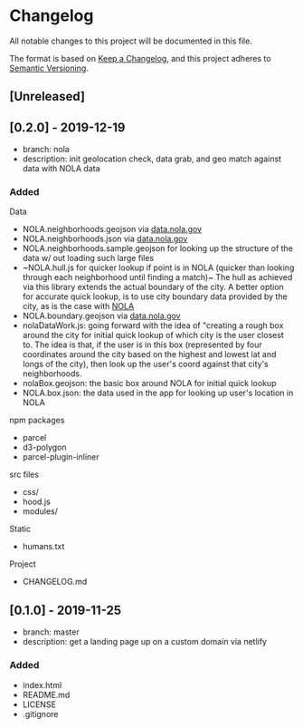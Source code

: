 # Changelog

All notable changes to this project will be documented in this file.

The format is based on [Keep a Changelog](https://keepachangelog.com/en/1.0.0/),
and this project adheres to [Semantic Versioning](https://semver.org/spec/v2.0.0.html).

## [Unreleased]

## [0.2.0] - 2019-12-19

- branch: nola
- description: init geolocation check, data grab, and geo match against data with NOLA data

### Added

Data

- NOLA.neighborhoods.geojson via [data.nola.gov](https://data.nola.gov/dataset/Neighborhood-Area-Boundary/7svi-kqix)
- NOLA.neighborhoods.json via [data.nola.gov](https://data.nola.gov/dataset/Neighborhood-Area-Boundary/7svi-kqix)
- NOLA.neighborhoods.sample.geojson for looking up the structure of the data w/ out loading such large files
- ~NOLA.hull.js for quicker lookup if point is in NOLA (quicker than looking through each neighborhood until finding a match)~ The hull as achieved via this library extends the actual boundary of the city. A better option for accurate quick lookup, is to use city boundary data provided by the city, as is the case with [NOLA](https://data.nola.gov/dataset/Orleans-Parish-Boundary/5jjm-ygfn)
- NOLA.boundary.geojson via [data.nola.gov](https://data.nola.gov/dataset/Orleans-Parish-Boundary/5jjm-ygfn)
- nolaDataWork.js: going forward with the idea of "creating a rough box around the city for initial quick lookup of which city is the user closest to. The idea is that, if the user is in this box (represented by four coordinates around the city based on the highest and lowest lat and longs of the city), then look up the user's coord against that city's neighborhoods.
- nolaBox.geojson: the basic box around NOLA for initial quick lookup
- NOLA.box.json: the data used in the app for looking up user's location in NOLA

npm packages

- parcel
- d3-polygon
- parcel-plugin-inliner

src files

- css/
- hood.js
- modules/

Static

- humans.txt

Project

- CHANGELOG.md

## [0.1.0] - 2019-11-25

- branch: master
- description: get a landing page up on a custom domain via netlify

### Added

- index.html
- README.md
- LICENSE
- .gitignore
